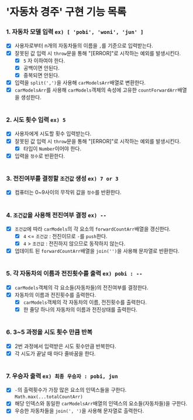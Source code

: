 # '자동차 경주' 구현 기능 목록

### 1. 자동차 모델 입력 `ex) [ 'pobi', 'woni', 'jun' ]`

- [x] 사용자로부터 n개의 자동차들의 이름을 `,`를 기준으로 입력받는다.
- [x] 잘못된 값 입력 시 `throw`문을 통해 "[ERROR]"로 시작하는 예외를 발생시킨다.
  - [x] `5` 자 이하여야 한다.
  - [x] 공백이면 안된다.
  - [x] 중복되면 안된다.
- [x] 입력을 `split(',')`을 사용해 `carModelsArr`배열로 변환한다.
- [x] `carModelsArr`를 사용해 `carModels`객체의 속성에 고유한 `countForwardArr`배열을 생성한다.
<!-- - 자동차 수의 제한 ? -->

#

### 2. 시도 횟수 입력 `ex) 5`

- [x] 사용자에게 시도할 횟수 입력받는다.
- [x] 잘못된 값 입력 시 `throw`문을 통해 "[ERROR]"로 시작하는 예외를 발생시킨다.
  - [x] 타입이 `Number`이어야 한다.
- [x] 입력을 `정수`로 반환한다.
<!-- - 시도할 횟수의 제한 ? -->

#

### 3. 전진여부를 결정할 `조건값` 생성 `ex) 7 or 3`

- [x] 컴퓨터는 0~9사이의 무작위 값을 `정수`를 반환한다.

#

### 4. `조건값`을 사용해 전진여부 결정 `ex) --`

- [x] `조건값`에 따라 `carModels`의 각 요소의 `forwardCountArr`배열을 갱신한다.
  - [x] `4` <= `조건값` : 전진이므로 `-`를 `push`한다.
  - [x] `4` > `조건값` : 전진하지 않으므로 동작하지 않는다.
- [x] 업데이트 된 `forwardCountArr`배열을 `join('')`을 사용해 문자열로 반환한다.

#

### 5. 각 자동차의 이름과 전진횟수를 출력 `ex) pobi : --`

- [x] `carModels`객체의 각 요소들(자동차들)의 전진여부를 결정한다.
- [x] 자동차의 이름과 전진횟수를 출력한다.
  - [x] `carModels`객체의 각 자동차의 이름, 전진횟수를 출력한다.
  - [x] 한 줄당 하나의 자동차의 이름과 전진상태를 출력한다.

#

### 6. 3~5 과정을 시도 횟수 만큼 반복

- [x] 2번 과정에서 입력받은 시도 횟수만큼 반복한다.
- [x] 각 시도가 끝날 때 마다 줄바꿈을 한다.

#

### 7. 우승자 출력 `ex) 최종 우승자 : pobi, jun`

- [x] `-`의 출력횟수가 가장 많은 요소의 인덱스들을 구한다. `Math.max(...totalCountArr)`
- [x] 해당 인덱스와 동일한 `carModelsArr`배열의 인덱스의 요소들(자동차들)을 구한다.
- [x] 우승한 자동차들을 `join(', ')`을 사용해 문자열로 출력한다.
